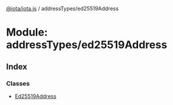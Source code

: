 [@iota/iota.js](../README.md) / addressTypes/ed25519Address

# Module: addressTypes/ed25519Address

## Index

### Classes

* [Ed25519Address](../classes/addresstypes_ed25519address.ed25519address.md)
